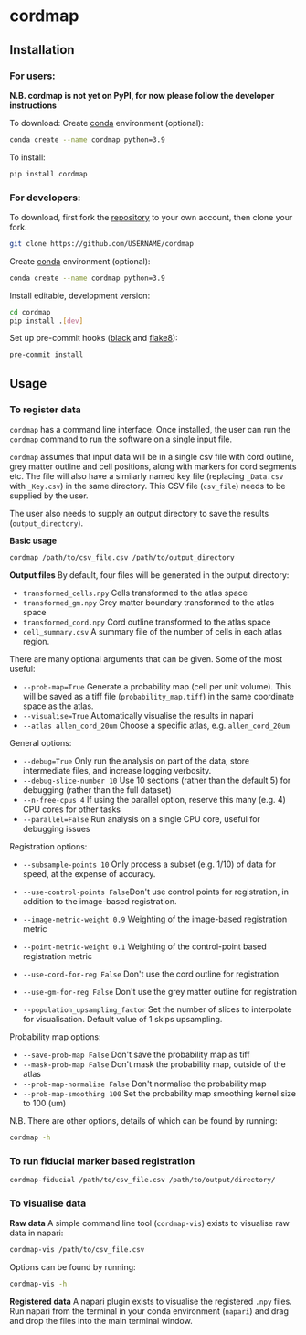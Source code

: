 # cordmap

## Installation

### For users:
**N.B. cordmap is not yet on PyPI, for now please follow the developer 
instructions**

To download:
Create [conda](https://docs.conda.io/en/latest/) environment (optional):
```bash
conda create --name cordmap python=3.9
```

To install:
```bash
pip install cordmap
```

### For developers:
To download, first fork the [repository](https://github.com/MetaCell/cordmap) 
to your own account, then clone your fork.
```bash
git clone https://github.com/USERNAME/cordmap
```

Create [conda](https://docs.conda.io/en/latest/) environment (optional):
```bash
conda create --name cordmap python=3.9
```

Install editable, development version:

```bash
cd cordmap
pip install .[dev]
```

Set up pre-commit hooks ([black](https://github.com/psf/black) 
and [flake8](https://flake8.pycqa.org/en/latest/)):
```bash
pre-commit install
```

## Usage

### To register data
`cordmap` has a command line interface. Once installed, the user can run the
`cordmap` command to run the software on a single input file.

`cordmap` assumes that input data will be in a single csv file 
with cord outline, grey matter outline and cell positions, along with markers 
for cord segments etc. The file will also have a similarly named key file
(replacing `_Data.csv` with `_Key.csv`) in the same directory. This CSV file 
(`csv_file`) needs to be supplied by the user. 

The user also needs to supply an output directory to save the results
(`output_directory`). 

**Basic usage**
```bash
cordmap /path/to/csv_file.csv /path/to/output_directory
```

**Output files**
By default, four files will be generated in the output directory:
* `transformed_cells.npy` Cells transformed to the atlas space
* `transformed_gm.npy` Grey matter boundary transformed to the atlas space
* `transformed_cord.npy` Cord outline transformed to the atlas space
* `cell_summary.csv` A summary file of the number of cells in each 
atlas region.

There are many optional arguments that can be given. Some of the most useful:
* `--prob-map=True` Generate  a probability map (cell per unit volume). This
will be saved as a tiff file (`probability_map.tiff`) in the same coordinate
space as the atlas.
* `--visualise=True` Automatically visualise the results in napari
* `--atlas allen_cord_20um` Choose a specific atlas, e.g. `allen_cord_20um`

General options:
* `--debug=True` Only run the analysis on part of the data, store
    intermediate files, and increase logging verbosity.
* `--debug-slice-number 10` Use 10 sections (rather than the default 5) for  
debugging (rather than the full dataset)
* `--n-free-cpus 4` If using the parallel option, reserve this many (e.g. 4) 
CPU cores for other tasks
* `--parallel=False` Run analysis on a single CPU core, useful for 
debugging issues

Registration options:
* `--subsample-points 10` Only process a subset (e.g. 1/10) of data for 
speed, at the expense of accuracy.
* `--use-control-points False`Don't use control points for registration, 
in addition to the image-based registration.
* `--image-metric-weight 0.9` Weighting of the image-based registration
    metric
* `--point-metric-weight 0.1` Weighting of the control-point based
    registration metric
* `--use-cord-for-reg False` Don't use the cord outline for registration
* `--use-gm-for-reg False` Don't use the grey matter outline for registration

* `--population_upsampling_factor` Set the number of slices to
interpolate for visualisation. Default value of 1 skips upsampling.

Probability map options:
* `--save-prob-map False` Don't save the probability map as tiff
* `--mask-prob-map False` Don't mask the probability map, outside of the atlas
* `--prob-map-normalise False` Don't normalise the probability map
* `--prob-map-smoothing 100` Set the probability map smoothing kernel size
to 100 (um)

N.B. There are other options, details of which can be found by running:
```bash
cordmap -h
```

### To run fiducial marker based registration

```bash
cordmap-fiducial /path/to/csv_file.csv /path/to/output/directory/
```


### To visualise data
**Raw data**
A simple command line tool (`cordmap-vis`) exists to visualise raw data in 
napari:

```bash
cordmap-vis /path/to/csv_file.csv
```

Options can be found by running:
```bash
cordmap-vis -h
```

**Registered data**
A napari plugin exists to visualise the registered `.npy` files. Run napari 
from the terminal in your conda environment (`napari`) and drag and drop the 
files into the main terminal window.